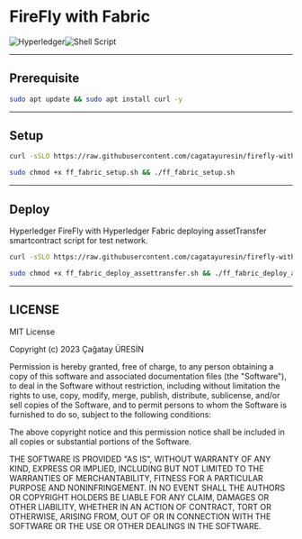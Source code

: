 # FireFly with Fabric

![Hyperledger](https://img.shields.io/badge/hyperledger-2F3134?style=for-the-badge&logo=hyperledger&logoColor=white)![Shell Script](https://img.shields.io/badge/shell_script-%23121011.svg?style=for-the-badge&logo=gnu-bash&logoColor=white)

***

## Prerequisite

```bash
sudo apt update && sudo apt install curl -y
```

***

## Setup

```bash
curl -sSLO https://raw.githubusercontent.com/cagatayuresin/firefly-with-fabric/main/ff_fabric_setup.sh
```

```bash
sudo chmod +x ff_fabric_setup.sh && ./ff_fabric_setup.sh
```

***

## Deploy

Hyperledger FireFly with Hyperledger Fabric deploying assetTransfer smartcontract script for test network.

```bash
curl -sSLO https://raw.githubusercontent.com/cagatayuresin/firefly-with-fabric/main/ff_fabric_deploy_assettransfer.sh
```

```bash
sudo chmod +x ff_fabric_deploy_assettransfer.sh && ./ff_fabric_deploy_assettransfer.sh
```

***

## LICENSE

MIT License

Copyright (c) 2023 Çağatay ÜRESİN

Permission is hereby granted, free of charge, to any person obtaining a copy
of this software and associated documentation files (the "Software"), to deal
in the Software without restriction, including without limitation the rights
to use, copy, modify, merge, publish, distribute, sublicense, and/or sell
copies of the Software, and to permit persons to whom the Software is
furnished to do so, subject to the following conditions:

The above copyright notice and this permission notice shall be included in all
copies or substantial portions of the Software.

THE SOFTWARE IS PROVIDED "AS IS", WITHOUT WARRANTY OF ANY KIND, EXPRESS OR
IMPLIED, INCLUDING BUT NOT LIMITED TO THE WARRANTIES OF MERCHANTABILITY,
FITNESS FOR A PARTICULAR PURPOSE AND NONINFRINGEMENT. IN NO EVENT SHALL THE
AUTHORS OR COPYRIGHT HOLDERS BE LIABLE FOR ANY CLAIM, DAMAGES OR OTHER
LIABILITY, WHETHER IN AN ACTION OF CONTRACT, TORT OR OTHERWISE, ARISING FROM,
OUT OF OR IN CONNECTION WITH THE SOFTWARE OR THE USE OR OTHER DEALINGS IN THE
SOFTWARE.
